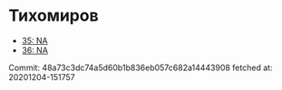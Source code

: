 # Тихомиров
- [35: NA](35.md)
- [36: NA](36.md)

Commit: 48a73c3dc74a5d60b1b836eb057c682a14443908
 fetched at: 20201204-151757
